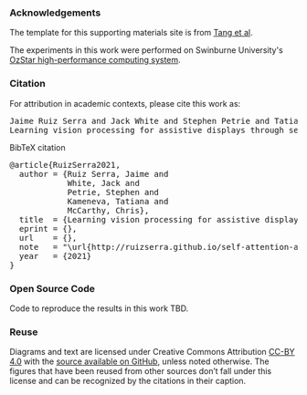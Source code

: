 ### Acknowledgements

The template for this supporting materials site is from [Tang et al](https://github.com/attentionagent/attentionagent.github.io).

The experiments in this work were performed on Swinburne University's [OzStar high-performance computing system](https://supercomputing.swin.edu.au/ozstar/).

<h3 id="citation">Citation</h3>

For attribution in academic contexts, please cite this work as:

<pre class="citation short">Jaime Ruiz Serra and Jack White and Stephen Petrie and Tatiana Kameneva and Chris McCarthy,
Learning vision processing for assistive displays through self-attention agents, 2021.</pre>

BibTeX citation

<pre class="citation long">@article{RuizSerra2021,
  author = {Ruiz Serra, Jaime and
            White, Jack and
            Petrie, Stephen and
            Kameneva, Tatiana and
            McCarthy, Chris},
  title  = {Learning vision processing for assistive displays through self-attention agents},
  eprint = {},
  url    = {},
  note   = "\url{http://ruizserra.github.io/self-attention-assistive-displays}",
  year   = {2021}
}</pre>


### Open Source Code

Code to reproduce the results in this work TBD.

### Reuse

Diagrams and text are licensed under Creative Commons Attribution [CC-BY 4.0](https://creativecommons.org/licenses/by/4.0/) with the [source available on GitHub](http://github.com/ruizserra/self-attention-assistive-displays/assets), unless noted otherwise. The figures that have been reused from other sources don’t fall under this license and can be recognized by the citations in their caption.
